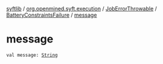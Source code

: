 [syftlib](../../../index.md) / [org.openmined.syft.execution](../../index.md) / [JobErrorThrowable](../index.md) / [BatteryConstraintsFailure](index.md) / [message](./message.md)

# message

`val message: `[`String`](https://kotlinlang.org/api/latest/jvm/stdlib/kotlin/-string/index.html)